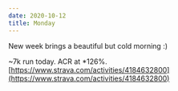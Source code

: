 ```yaml
---
date: 2020-10-12
title: Monday
---
```


New week brings a beautiful but cold morning :)

~7k run today. ACR at *126%.
[https://www.strava.com/activities/4184632800](https://www.strava.com/activities/4184632800)
